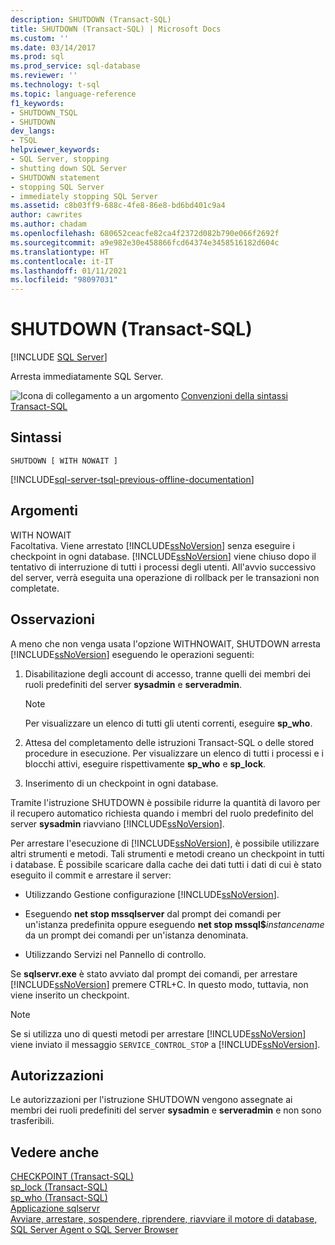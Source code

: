 ```yaml
---
description: SHUTDOWN (Transact-SQL)
title: SHUTDOWN (Transact-SQL) | Microsoft Docs
ms.custom: ''
ms.date: 03/14/2017
ms.prod: sql
ms.prod_service: sql-database
ms.reviewer: ''
ms.technology: t-sql
ms.topic: language-reference
f1_keywords:
- SHUTDOWN_TSQL
- SHUTDOWN
dev_langs:
- TSQL
helpviewer_keywords:
- SQL Server, stopping
- shutting down SQL Server
- SHUTDOWN statement
- stopping SQL Server
- immediately stopping SQL Server
ms.assetid: c8b03ff9-688c-4fe8-86e8-bd6bd401c9a4
author: cawrites
ms.author: chadam
ms.openlocfilehash: 680652ceacfe82ca4f2372d082b790e066f2692f
ms.sourcegitcommit: a9e982e30e458866fcd64374e3458516182d604c
ms.translationtype: HT
ms.contentlocale: it-IT
ms.lasthandoff: 01/11/2021
ms.locfileid: "98097031"
---
```

# <a name="shutdown-transact-sql"></a>SHUTDOWN (Transact-SQL)
[!INCLUDE [SQL Server](../../includes/applies-to-version/sqlserver.md)]

  Arresta immediatamente SQL Server.  
  
 ![Icona di collegamento a un argomento](../../database-engine/configure-windows/media/topic-link.gif "Icona di collegamento a un argomento") [Convenzioni della sintassi Transact-SQL](../../t-sql/language-elements/transact-sql-syntax-conventions-transact-sql.md)  
  
## <a name="syntax"></a>Sintassi  
  
```syntaxsql
SHUTDOWN [ WITH NOWAIT ]   
```  
  
[!INCLUDE[sql-server-tsql-previous-offline-documentation](../../includes/sql-server-tsql-previous-offline-documentation.md)]

## <a name="arguments"></a>Argomenti
 WITH NOWAIT  
 Facoltativa. Viene arrestato [!INCLUDE[ssNoVersion](../../includes/ssnoversion-md.md)] senza eseguire i checkpoint in ogni database. [!INCLUDE[ssNoVersion](../../includes/ssnoversion-md.md)] viene chiuso dopo il tentativo di interruzione di tutti i processi degli utenti. All'avvio successivo del server, verrà eseguita una operazione di rollback per le transazioni non completate.  
  
## <a name="remarks"></a>Osservazioni  
 A meno che non venga usata l'opzione WITHNOWAIT, SHUTDOWN arresta [!INCLUDE[ssNoVersion](../../includes/ssnoversion-md.md)] eseguendo le operazioni seguenti:  
  
1.  Disabilitazione degli account di accesso, tranne quelli dei membri dei ruoli predefiniti del server **sysadmin** e **serveradmin**.  
  
    > [!NOTE]  
    >  Per visualizzare un elenco di tutti gli utenti correnti, eseguire **sp_who**.  
  
2.  Attesa del completamento delle istruzioni Transact-SQL o delle stored procedure in esecuzione. Per visualizzare un elenco di tutti i processi e i blocchi attivi, eseguire rispettivamente **sp_who** e **sp_lock**.  
  
3.  Inserimento di un checkpoint in ogni database.  
  
 Tramite l'istruzione SHUTDOWN è possibile ridurre la quantità di lavoro per il recupero automatico richiesta quando i membri del ruolo predefinito del server **sysadmin** riavviano [!INCLUDE[ssNoVersion](../../includes/ssnoversion-md.md)].  
  
 Per arrestare l'esecuzione di [!INCLUDE[ssNoVersion](../../includes/ssnoversion-md.md)], è possibile utilizzare altri strumenti e metodi. Tali strumenti e metodi creano un checkpoint in tutti i database. È possibile scaricare dalla cache dei dati tutti i dati di cui è stato eseguito il commit e arrestare il server:  
  
-   Utilizzando Gestione configurazione [!INCLUDE[ssNoVersion](../../includes/ssnoversion-md.md)].  
  
-   Eseguendo **net stop mssqlserver** dal prompt dei comandi per un'istanza predefinita oppure eseguendo **net stop mssql$**_instancename_ da un prompt dei comandi per un'istanza denominata.  
  
-   Utilizzando Servizi nel Pannello di controllo.  
  
 Se **sqlservr.exe** è stato avviato dal prompt dei comandi, per arrestare [!INCLUDE[ssNoVersion](../../includes/ssnoversion-md.md)] premere CTRL+C. In questo modo, tuttavia, non viene inserito un checkpoint.  
  
> [!NOTE]  
>  Se si utilizza uno di questi metodi per arrestare [!INCLUDE[ssNoVersion](../../includes/ssnoversion-md.md)] viene inviato il messaggio `SERVICE_CONTROL_STOP` a [!INCLUDE[ssNoVersion](../../includes/ssnoversion-md.md)].  
  
## <a name="permissions"></a>Autorizzazioni  
 Le autorizzazioni per l'istruzione SHUTDOWN vengono assegnate ai membri dei ruoli predefiniti del server **sysadmin** e **serveradmin** e non sono trasferibili.  
  
## <a name="see-also"></a>Vedere anche  
 [CHECKPOINT &#40;Transact-SQL&#41;](../../t-sql/language-elements/checkpoint-transact-sql.md)   
 [sp_lock &#40;Transact-SQL&#41;](../../relational-databases/system-stored-procedures/sp-lock-transact-sql.md)   
 [sp_who &#40;Transact-SQL&#41;](../../relational-databases/system-stored-procedures/sp-who-transact-sql.md)   
 [Applicazione sqlservr](../../tools/sqlservr-application.md)   
 [Avviare, arrestare, sospendere, riprendere, riavviare il motore di database, SQL Server Agent o SQL Server Browser](../../database-engine/configure-windows/start-stop-pause-resume-restart-sql-server-services.md)  
  
  
